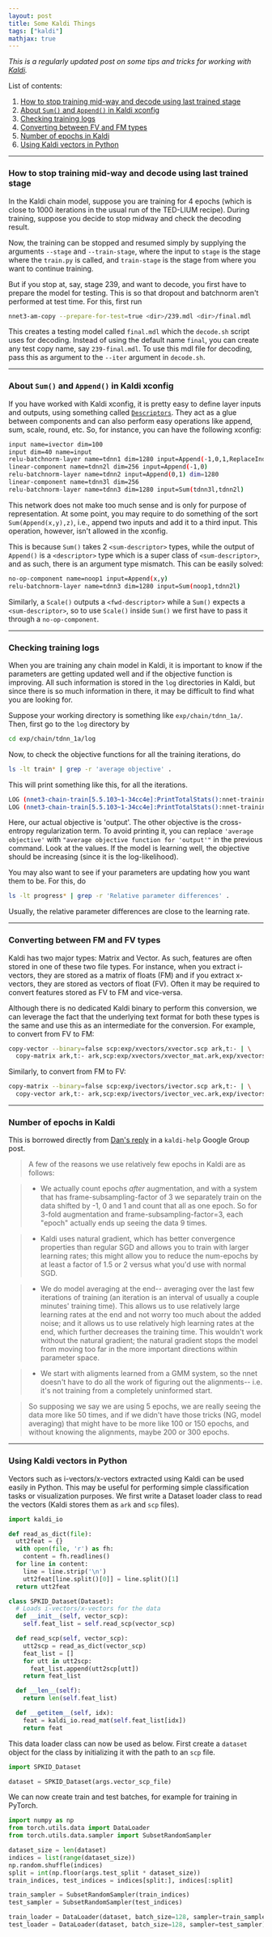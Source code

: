 ```yaml
---
layout: post
title: Some Kaldi Things
tags: ["kaldi"]
mathjax: true
---
```


*This is a regularly updated post on some tips and tricks for working with [Kaldi](http://kaldi-asr.org/).* 

List of contents:

1. [How to stop training mid-way and decode using last trained stage](#stop-train)
2. [About `Sum()` and `Append()` in Kaldi xconfig](#sum-append)
3. [Checking training logs](#train-logs)
4. [Converting between FV and FM types](#convert)
5. [Number of epochs in Kaldi](#epochs)
6. [Using Kaldi vectors in Python](#kaldi-python)

***

<a name="stop-train"></a>

### How to stop training mid-way and decode using last trained stage


In the Kaldi chain model, suppose you are training for 4 epochs (which is close to 1000 iterations in the usual run of the TED-LIUM recipe). During training, suppose you decide to stop midway and check the decoding result. 

Now, the training can be stopped and resumed simply by supplying the arguments `--stage` and `--train-stage`, where the input to `stage` is the stage where the `train.py` is called, and `train-stage` is the stage from where you want to continue training.

But if you stop at, say, stage 239, and want to decode, you first have to prepare the model for testing. This is so that dropout and batchnorm aren't performed at test time. For this, first run

```bash
nnet3-am-copy --prepare-for-test=true <dir>/239.mdl <dir>/final.mdl
```

This creates a testing model called `final.mdl` which the `decode.sh` script uses for decoding. Instead of using the default name `final`, you can create any test copy name, say `239-final.mdl`. To use this mdl file for decoding, pass this as argument to the `--iter` argument in `decode.sh`.

***

<a name="sum-append"></a>

### About `Sum()` and `Append()` in Kaldi xconfig

If you have worked with Kaldi xconfig, it is pretty easy to define layer inputs and outputs, using something called [`Descriptors`](http://kaldi-asr.org/doc/dnn3_code_data_types.html). They act as a glue between components and can also perform easy operations like append, sum, scale, round, etc. So, for instance, you can have the following xconfig:

```bash
input name=ivector dim=100
input dim=40 name=input
relu-batchnorm-layer name=tdnn1 dim=1280 input=Append(-1,0,1,ReplaceIndex(ivector, t, 0))
linear-component name=tdnn2l dim=256 input=Append(-1,0)
relu-batchnorm-layer name=tdnn2 input=Append(0,1) dim=1280
linear-component name=tdnn3l dim=256
relu-batchnorm-layer name=tdnn3 dim=1280 input=Sum(tdnn3l,tdnn2l)
```

This network does not make too much sense and is only for purpose of representation. At some point, you may require to do something of the sort `Sum(Append(x,y),z)`, i.e., append two inputs and add it to a third input. This operation, however, isn't allowed in the xconfig. 

This is because `Sum()` takes 2 `<sum-descriptor>` types, while the output of `Append()` is a `<descriptor>` type which is a super class of `<sum-descriptor>`, and as such, there is an argument type mismatch. This can be easily solved:

```bash
no-op-component name=noop1 input=Append(x,y)
relu-batchnorm-layer name=tdnn3 dim=1280 input=Sum(noop1,tdnn2l)
```

Similarly, a `Scale()` outputs a `<fwd-descriptor>` while a `Sum()` expects a `<sum-descriptor>`, so to use `Scale()` inside `Sum()` we first have to pass it through a `no-op-component`.
***

<a name="train-logs"></a>

### Checking training logs

When you are training any chain model in Kaldi, it is important to know if the parameters are getting updated well and if the objective function is improving. All such information is stored in the `log` directories in Kaldi, but since there is so much information in there, it may be difficult to find what you are looking for.

Suppose your working directory is something like `exp/chain/tdnn_1a/`. Then, first go to the `log` directory by

```bash
cd exp/chain/tdnn_1a/log
```

Now, to check the objective functions for all the training iterations, do

```bash
ls -lt train* | grep -r 'average objective' .
```

This will print something like this, for all the iterations.

```bash
LOG (nnet3-chain-train[5.5.103~1-34cc4e]:PrintTotalStats():nnet-training.cc:348) Overall average objective function for 'output' is -0.100819 over 505600 frames.
LOG (nnet3-chain-train[5.5.103~1-34cc4e]:PrintTotalStats():nnet-training.cc:348) Overall average objective function for 'output-xent' is -1.17531 over 505600 frames.
```
Here, our actual objective is 'output'. The other objective is the cross-entropy regularization term. To avoid printing it, you can replace `'average objective'` with `"average objective function for 'output'"` in the previous command. Look at the values. If the model is learning well, the objective should be increasing (since it is the log-likelihood).

You may also want to see if your parameters are updating how you want them to be. For this, do

```bash
ls -lt progress* | grep -r 'Relative parameter differences' .
```

Usually, the relative parameter differences are close to the learning rate.

***

<a name="convert"></a>

### Converting between FM and FV types

Kaldi has two major types: Matrix and Vector. As such, features are often stored in one of these two file types. For instance, when you extract i-vectors, they are stored as a matrix of floats (FM) and if you extract x-vectors, they are stored as vectors of float (FV). Often it may be required to convert features stored as FV to FM and vice-versa.

Although there is no dedicated Kaldi binary to perform this conversion, we can leverage the fact that the underlying text format for both these types is the same and use this as an intermediate for the conversion. For example, to convert from FV to FM:

```bash
copy-vector --binary=false scp:exp/xvectors/xvector.scp ark,t:- | \
  copy-matrix ark,t:- ark,scp:exp/xvectors/xvector_mat.ark,exp/xvectors/xvector_mat.scp
```

Similarly, to convert from FM to FV:

```bash
copy-matrix --binary=false scp:exp/ivectors/ivector.scp ark,t:- | \
  copy-vector ark,t:- ark,scp:exp/ivectors/ivector_vec.ark,exp/ivectors/ivector_vec.scp
```
***

<a name="epochs"></a>

### Number of epochs in Kaldi

This is borrowed directly from [Dan's reply](https://groups.google.com/d/msg/kaldi-help/7OrqJI2Szvg/vk3P8qKWAwAJ) in a `kaldi-help` Google Group post.

> A few of the reasons we use relatively few epochs in Kaldi are as follows:

> * We actually count epochs *after* augmentation, and with a system that has frame-subsampling-factor of 3 we separately train on the data shifted by -1, 0 and 1 and count that all as one epoch.  So for 3-fold augmentation and frame-subsampling-factor=3, each "epoch" actually ends up seeing the data 9 times.

> * Kaldi uses natural gradient, which has better convergence properties than regular SGD and allows you to train with larger learning rates; this might allow you to reduce the num-epochs by at least a factor of 1.5 or 2 versus what you'd use with normal SGD.

> * We do model averaging at the end-- averaging over the last few iterations of training (an iteration is an interval of usually a couple minutes' training time).  This allows us to use relatively large learning rates at the end and not worry too much about the added noise; and it allows us to use relatively high learning rates at the end, which further decreases the training time.  This wouldn't work without the natural gradient; the natural gradient stops the model from moving too far in the more important directions within parameter space.

> * We start with aligments learned from a GMM system, so the nnet doesn't have to do all the work of figuring out the alignments-- i.e. it's not training from a completely uninformed start.

> So supposing we say we are using 5 epochs, we are really seeing the data more like 50 times, and if we didn't have those tricks (NG, model averaging) that might have to be more like 100 or 150 epochs, and without knowing the alignments, maybe 200 or 300 epochs.

***

<a name="kaldi-python"></a>

### Using Kaldi vectors in Python

Vectors such as i-vectors/x-vectors extracted using Kaldi can be used easily in Python. This may be useful for performing simple classification tasks or visualization purposes. We first write a Dataset loader class to read the vectors (Kaldi stores them as `ark` and `scp` files).

```python
import kaldi_io

def read_as_dict(file):
  utt2feat = {}
  with open(file, 'r') as fh:
    content = fh.readlines()
  for line in content:
    line = line.strip('\n')
    utt2feat[line.split()[0]] = line.split()[1]
  return utt2feat

class SPKID_Dataset(Dataset):
  # Loads i-vectors/x-vectors for the data
  def __init__(self, vector_scp):
    self.feat_list = self.read_scp(vector_scp)

  def read_scp(self, vector_scp):
    utt2scp = read_as_dict(vector_scp)
    feat_list = []
    for utt in utt2scp:
      feat_list.append(utt2scp[utt])
    return feat_list

  def __len__(self):
    return len(self.feat_list)

  def __getitem__(self, idx):
    feat = kaldi_io.read_mat(self.feat_list[idx])
    return feat
```

This data loader class can now be used as below. First create a `dataset` object for the class by initializing it with the path to an `scp` file.

```python
import SPKID_Dataset

dataset = SPKID_Dataset(args.vector_scp_file)
```

We can now create train and test batches, for example for training in PyTorch.

```python
import numpy as np
from torch.utils.data import DataLoader
from torch.utils.data.sampler import SubsetRandomSampler

dataset_size = len(dataset)
indices = list(range(dataset_size))
np.random.shuffle(indices)
split = int(np.floor(args.test_split * dataset_size))
train_indices, test_indices = indices[split:], indices[:split]

train_sampler = SubsetRandomSampler(train_indices)
test_sampler = SubsetRandomSampler(test_indices)

train_loader = DataLoader(dataset, batch_size=128, sampler=train_sampler)
test_loader = DataLoader(dataset, batch_size=128, sampler=test_sampler)
```